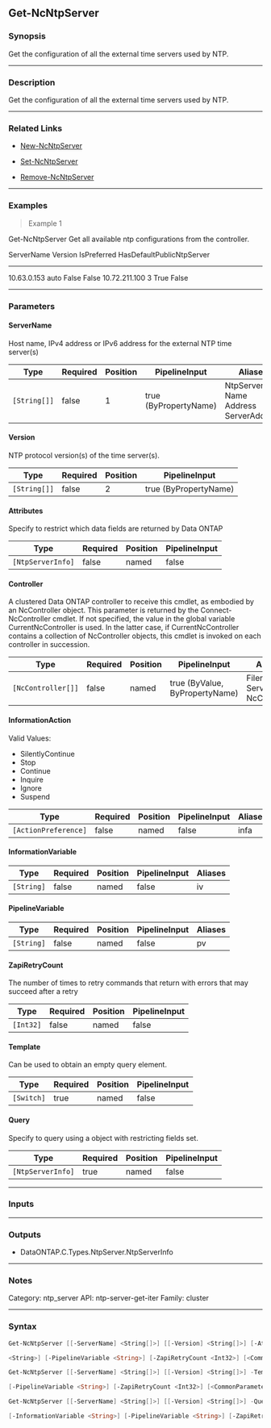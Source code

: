 Get-NcNtpServer
---------------

### Synopsis
Get the configuration of all the external time servers used by NTP.

---

### Description

Get the configuration of all the external time servers used by NTP.

---

### Related Links
* [New-NcNtpServer](New-NcNtpServer)

* [Set-NcNtpServer](Set-NcNtpServer)

* [Remove-NcNtpServer](Remove-NcNtpServer)

---

### Examples
> Example 1

Get-NcNtpServer
Get all available ntp configurations from the controller.

ServerName                               Version    IsPreferred    HasDefaultPublicNtpServer
----------                               -------    -----------    -------------------------
10.63.0.153                              auto       False          False
10.72.211.100                            3          True           False

---

### Parameters
#### **ServerName**
Host name, IPv4 address or IPv6 address for the external NTP time server(s)

|Type        |Required|Position|PipelineInput        |Aliases                                         |
|------------|--------|--------|---------------------|------------------------------------------------|
|`[String[]]`|false   |1       |true (ByPropertyName)|NtpServer<br/>Name<br/>Address<br/>ServerAddress|

#### **Version**
NTP protocol version(s) of the time server(s).

|Type        |Required|Position|PipelineInput        |
|------------|--------|--------|---------------------|
|`[String[]]`|false   |2       |true (ByPropertyName)|

#### **Attributes**
Specify to restrict which data fields are returned by Data ONTAP

|Type             |Required|Position|PipelineInput|
|-----------------|--------|--------|-------------|
|`[NtpServerInfo]`|false   |named   |false        |

#### **Controller**
A clustered Data ONTAP controller to receive this cmdlet, as embodied by an NcController object.  This parameter is returned by the Connect-NcController cmdlet.  If not specified, the value in the global variable CurrentNcController is used.  In the latter case, if CurrentNcController contains a collection of NcController objects, this cmdlet is invoked on each controller in succession.

|Type              |Required|Position|PipelineInput                 |Aliases                          |
|------------------|--------|--------|------------------------------|---------------------------------|
|`[NcController[]]`|false   |named   |true (ByValue, ByPropertyName)|Filer<br/>Server<br/>NcController|

#### **InformationAction**

Valid Values:

* SilentlyContinue
* Stop
* Continue
* Inquire
* Ignore
* Suspend

|Type                |Required|Position|PipelineInput|Aliases|
|--------------------|--------|--------|-------------|-------|
|`[ActionPreference]`|false   |named   |false        |infa   |

#### **InformationVariable**

|Type      |Required|Position|PipelineInput|Aliases|
|----------|--------|--------|-------------|-------|
|`[String]`|false   |named   |false        |iv     |

#### **PipelineVariable**

|Type      |Required|Position|PipelineInput|Aliases|
|----------|--------|--------|-------------|-------|
|`[String]`|false   |named   |false        |pv     |

#### **ZapiRetryCount**
The number of times to retry commands that return with errors that may succeed after a retry

|Type     |Required|Position|PipelineInput|
|---------|--------|--------|-------------|
|`[Int32]`|false   |named   |false        |

#### **Template**
Can be used to obtain an empty query element.

|Type      |Required|Position|PipelineInput|
|----------|--------|--------|-------------|
|`[Switch]`|true    |named   |false        |

#### **Query**
Specify to query using a object with restricting fields set.

|Type             |Required|Position|PipelineInput|
|-----------------|--------|--------|-------------|
|`[NtpServerInfo]`|true    |named   |false        |

---

### Inputs

---

### Outputs
* DataONTAP.C.Types.NtpServer.NtpServerInfo

---

### Notes
Category: ntp_server
API: ntp-server-get-iter
Family: cluster

---

### Syntax
```PowerShell
Get-NcNtpServer [[-ServerName] <String[]>] [[-Version] <String[]>] [-Attributes <NtpServerInfo>] [-Controller <NcController[]>] [-InformationAction <ActionPreference>] [-InformationVariable 
```
```PowerShell
<String>] [-PipelineVariable <String>] [-ZapiRetryCount <Int32>] [<CommonParameters>]
```
```PowerShell
Get-NcNtpServer [[-ServerName] <String[]>] [[-Version] <String[]>] -Template [-Controller <NcController[]>] [-InformationAction <ActionPreference>] [-InformationVariable <String>] 
```
```PowerShell
[-PipelineVariable <String>] [-ZapiRetryCount <Int32>] [<CommonParameters>]
```
```PowerShell
Get-NcNtpServer [[-ServerName] <String[]>] [[-Version] <String[]>] -Query <NtpServerInfo> [-Attributes <NtpServerInfo>] [-Controller <NcController[]>] [-InformationAction <ActionPreference>] 
```
```PowerShell
[-InformationVariable <String>] [-PipelineVariable <String>] [-ZapiRetryCount <Int32>] [<CommonParameters>]
```
